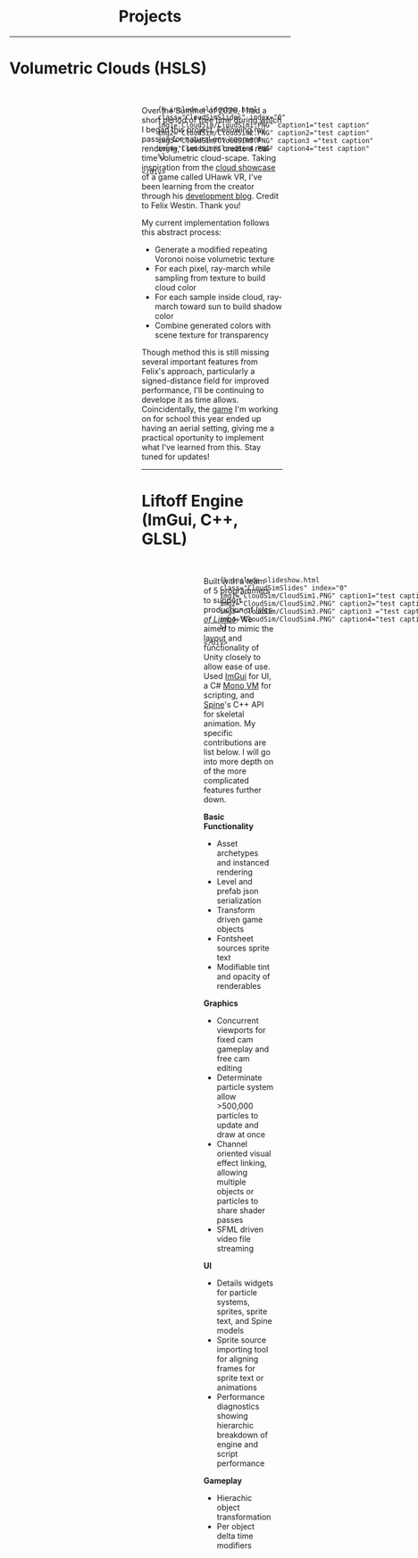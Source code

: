 
<h1 style="text-align: center;">Projects</h1>
<hr>

# Volumetric Clouds (HSLS)

<br>

<div class="aspect-ratio" style="float: right; width:50%; margin: 0px 15px 15px;">  
    <div style="position: absolute; width: 100%; height: 100%;">

        {% include slideshow.html 
        class="CloudSimSlides" index="0"
        img1="CloudSim/CloudSim1.PNG" caption1="test caption"
        img2="CloudSim/CloudSim2.PNG" caption2="test caption"
        img3="CloudSim/CloudSim3.PNG" caption3 ="test caption"
        img4="CloudSim/CloudSim4.PNG" caption4="test caption"
        %}

    </div>
</div>

Over the Summer of 2020, I had a short period of free time during which I began this project. Following my passion for natural env ironment rendering, I set out to create a real-time volumetric cloud-scape. Taking inspiration from the [cloud showcase](https://youtu.be/5tHzP00qZMQ?t=69) of a game called UHawk VR, I've been learning from the  creator through his [development blog](https://blog.uhawkvr.com/). Credit to Felix Westin. Thank you!

My current implementation follows this abstract process:
- Generate a modified repeating Voronoi noise volumetric texture
- For each pixel, ray-march while sampling from texture to build cloud color
- For each sample inside cloud, ray-march toward sun to build shadow color
- Combine generated colors with scene texture for transparency

Though method this is still missing several important features from Felix's approach, particularly a signed-distance field for improved performance, I'll be continuing to develope it as time allows. Coincidentally, the [game](https://rdavisdev.github.io/games) I'm working on for school this year ended up having an aerial setting, giving me a practical oportunity to implement what I've learned from this. Stay tuned for updates!

<div style ="clear:both; display: block;">
</div>

<hr>

# Liftoff Engine (ImGui, C++, GLSL)

<br>

<div class="aspect-ratio" style="float: right; width:50%; margin: 0px 15px 15px;">  
    <div style="position: absolute; width: 100%; height: 100%;">

        {% include slideshow.html 
        class="CloudSimSlides" index="0"
        img1="CloudSim/CloudSim1.PNG" caption1="test caption"
        img2="CloudSim/CloudSim2.PNG" caption2="test caption"
        img3="CloudSim/CloudSim3.PNG" caption3 ="test caption"
        img4="CloudSim/CloudSim4.PNG" caption4="test caption"
        %}

    </div>
</div>

Built with a team of 5 programmers to support production of [_Isles of Limbo_](https://rdavisdev.github.io/games). We aimed to mimic the layout and functionality of Unity closely to allow ease of use. Used [ImGui](https://github.com/ocornut/imgui) for UI, a C# [Mono VM](https://www.mono-project.com/docs/advanced/runtime/) for scripting, and [Spine](http://esotericsoftware.com/)'s C++ API for skeletal animation. My specific contributions are list below. I will go into more depth on of the more complicated features further down.

**Basic Functionality**
- Asset archetypes and instanced rendering
- Level and prefab json serialization
- Transform driven game objects
- Fontsheet sources sprite text
- Modifiable tint and opacity of renderables

**Graphics**
- Concurrent viewports for fixed cam gameplay and free cam editing
- Determinate particle system allow >500,000 particles to update and draw at once
- Channel oriented visual effect linking, allowing multiple objects or particles to share shader passes
- SFML driven video file streaming

**UI**
- Details widgets for particle systems, sprites, sprite text, and Spine models
- Sprite source importing tool for aligning frames for sprite text or animations
- Performance diagnostics showing hierarchic breakdown of engine and script performance

**Gameplay**
- Hierachic object transformation
- Per object delta time modifiers

<div style ="clear:both; display: block;">
</div>






<div id="Modal" class="modal">
    <img id="Modal_img" class="modal-content">
    <div id="modal_caption" class="modal-caption"></div>
</div>

<script>

var images = document.getElementsByClassName("slideshow-image");
for(var i = 0; i < images.length; i++)
{  
    images[i].onclick = function(){
        document.getElementById("Modal").style.display = "block";
        document.getElementById("Modal_img").src = this.src;
        document.getElementById("Modal_caption").innerHTML = this.alt;
    }
}

document.getElementById("Modal").onclick = function(){
    document.getElementById("Modal").style.display = "none";
}

</script>

<script>
var slideIndex = [4];
var slideId = ["CloudSimSlides"]
var advanceLock = [false];
showSlides(1, 0);

advanceSlides();
function advanceSlides()
{
    for(var i = 0; i < slideId.length; i++)
    {
        if(!advanceLock[i])
            plusSlides(1, i);
        advanceLock[i] = false;
    }
    setTimeout(advanceSlides, 6000);
}

function plusSlides(n, no) {
    showSlides(slideIndex[no] += n, no);
    advanceLock[no] = true;
}

function showSlides(n, no) {
    var i;
    var x = document.getElementsByClassName(slideId[no]);
    if (n > x.length) {slideIndex[no] = 1}    
    if (n < 1) {slideIndex[no] = x.length}
    for (i = 0; i < x.length; i++) {
        x[i].style.display = "none";  
    }
    x[slideIndex[no]-1].style.display = "block";  
}
</script>
    